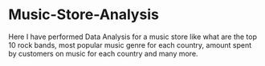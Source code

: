 # Music-Store-Analysis
Here I have performed Data Analysis for a music store like what are the top 10 rock bands, most popular music genre for each country, amount spent by customers on music for each country and many more. 
